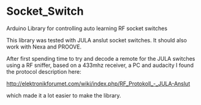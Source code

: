 # Socket_Switch
Arduino Library for controlling auto learning RF socket switches

This library was tested with JULA anslut socket switches. It should also work with Nexa and PROOVE.

After first spending time to try and decode a remote for the JULA switches using a RF sniffer, based on a 433mhz receiver, a PC and audacity I found the protocol description here: 

http://elektronikforumet.com/wiki/index.php/RF_Protokoll_-_JULA-Anslut 

which made it a lot easier to make the library.
